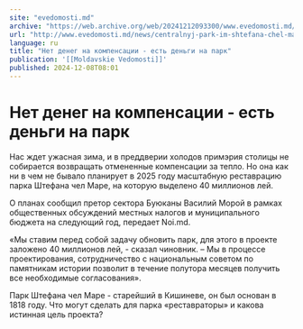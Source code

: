 ```yaml
---
site: "evedomosti.md"
archive: "https://web.archive.org/web/20241212093300/www.evedomosti.md/news/centralnyj-park-im-shtefana-chel-mare-v-kishinyove-zhdet-mas"
url: "http://www.evedomosti.md/news/centralnyj-park-im-shtefana-chel-mare-v-kishinyove-zhdet-mas"
language: ru
title: "Нет денег на компенсации - есть деньги на парк"
publication: '[[Moldavskie Vedomosti]]'
published: 2024-12-08T08:01
---
```


# Нет денег на компенсации - есть деньги на парк

Нас ждет ужасная зима, и в преддверии холодов примэрия столицы не собирается возвращать отмененные компенсации за тепло. Но она как ни в чем не бывало планирует в 2025 году масштабную реставрацию парка Штефана чел Маре, на которую выделено 40 миллионов лей.

О планах сообщил претор сектора Буюканы Василий Морой в рамках общественных обсуждений местных налогов и муниципального бюджета на следующий год, передает Noi.md.

«Мы ставим перед собой задачу обновить парк, для этого в проекте заложено 40 миллионов лей, - сказал чиновник. – Мы в процессе проектирования, сотрудничество с национальным советом по памятникам истории позволит в течение полутора месяцев получить все необходимые согласования».

Парк Штефана чел Маре - старейший в Кишиневе, он был основан в 1818 году. Что могут сделать для парка «реставраторы» и какова истинная цель проекта?